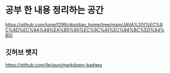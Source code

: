 # 공부 한 내용 정리하는 공간

<a>https://github.com/juniel1299/obsidian_home/tree/main/JAVA%20(%EC%8C%8D%EC%9A%A9%EA%B5%90%EC%9C%A1%EC%84%BC%ED%84%B0)</a>


## 깃허브 뱃지
https://github.com/Ileriayo/markdown-badges
